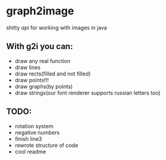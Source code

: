 # graph2image

shitty *api* for working with images in java

## With g2i you can:
 - draw any real function
 - draw lines
 - draw rects(filled and not filled)
 - draw points!!!
 - draw graphs(by points)
 - draw strings(our font renderer supports russian letters too)

## TODO:
 - rotation system
 - negative numbers
 - finish line3
 - rewrote structure of code
 - cool readme
